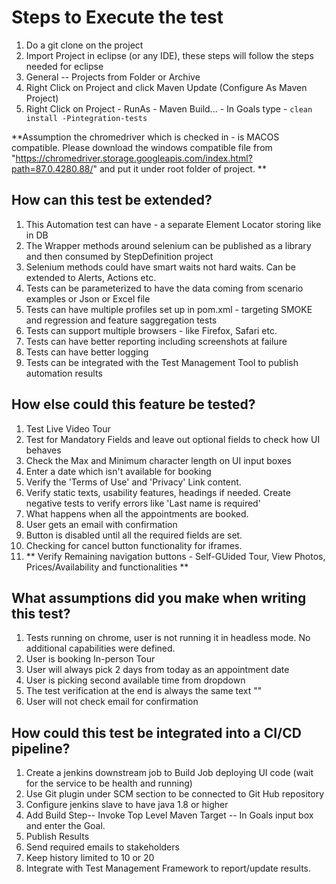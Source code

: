 # Steps to Execute the test
1. Do a git clone on the project
2. Import Project in eclipse (or any IDE), these steps will follow the steps needed for eclipse
3. General -- Projects from Folder or Archive
4. Right Click on Project and click Maven Update (Configure As Maven Project)
5. Right Click on Project - RunAs - Maven Build... - In Goals type - ```clean install -Pintegration-tests```

**Assumption the chromedriver which is checked in - is MACOS compatible. Please download the windows compatible file from "https://chromedriver.storage.googleapis.com/index.html?path=87.0.4280.88/" and put it under root folder of project. ** 

## How can this test be extended? ##
1. This Automation test can have - a separate Element Locator storing like in DB
2. The Wrapper methods around selenium can be published as a library and then consumed by StepDefinition project
3. Selenium methods could have smart waits not hard waits. Can be extended to Alerts, Actions etc.
4. Tests can be parameterized to have the data coming from scenario examples or Json or Excel file
5. Tests can have multiple profiles set up in pom.xml - targeting SMOKE and regression and feature saggregation tests
6. Tests can support multiple browsers - like Firefox, Safari etc.
7. Tests can have better reporting including screenshots at failure 
8. Tests can have better logging 
9. Tests can be integrated with the Test Management Tool to publish automation results


## How else could this feature be tested? ##

1. Test Live Video Tour
2. Test for Mandatory Fields and leave out optional fields to check how UI behaves
3. Check the Max and Minimum character length on UI input boxes
4. Enter a date which isn't available for booking
5. Verify the 'Terms of Use' and 'Privacy' Link content.
6. Verify static texts, usability features, headings if needed. Create negative tests to verify errors like 'Last name is required'
7. What happens when all the appointments are booked.
8. User gets an email with confirmation
9. Button is disabled until all the required fields are set.
10. Checking for cancel button functionality for iframes.
11. ** Verify Remaining navigation buttons - Self-GUided Tour, View Photos, Prices/Availability and functionalities **



## What assumptions did you make when writing this test? ##
1. Tests running on chrome, user is not running it in headless mode. No additional capabilities were defined.
2. User is booking In-person Tour
3. User will always pick 2 days from today as an appointment date
4. User is picking second available time from dropdown
5. The test verification at the end is always the same text ""
6. User will not check email for confirmation


## How could this test be integrated into a CI/CD pipeline? ##
1. Create a jenkins downstream job to Build Job deploying UI code (wait for the service to be health and running)
2. Use Git plugin under SCM section to be connected to Git Hub repository
3. Configure jenkins slave to have java 1.8 or higher
4. Add Build Step-- Invoke Top Level Maven Target -- In Goals input box and enter the Goal.
5. Publish Results
6. Send required emails to stakeholders
7. Keep history limited to 10 or 20 
8. Integrate with Test Management Framework to report/update results.
